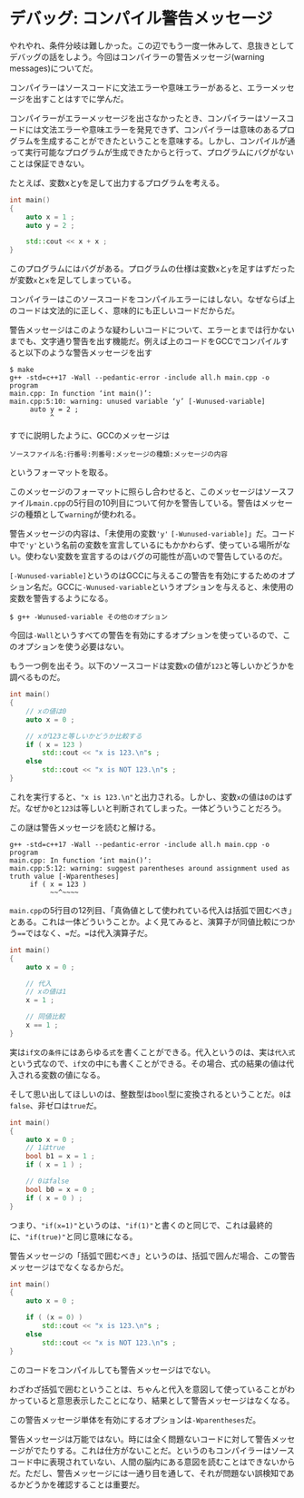 # デバッグ: コンパイル警告メッセージ

やれやれ、条件分岐は難しかった。この辺でもう一度一休みして、息抜きとしてデバッグの話をしよう。今回はコンパイラーの警告メッセージ(warning messages)についてだ。

コンパイラーはソースコードに文法エラーや意味エラーがあると、エラーメッセージを出すことはすでに学んだ。

コンパイラーがエラーメッセージを出さなかったとき、コンパイラーはソースコードには文法エラーや意味エラーを発見できず、コンパイラーは意味のあるプログラムを生成することができたということを意味する。しかし、コンパイルが通って実行可能なプログラムが生成できたからと行って、プログラムにバグがないことは保証できない。

たとえば、変数xとyを足して出力するプログラムを考える。

~~~cpp
int main()
{
    auto x = 1 ;
    auto y = 2 ;

    std::cout << x + x ;
}
~~~

このプログラムにはバグがある。プログラムの仕様は変数`x`と`y`を足すはずだったが変数`x`と`x`を足してしまっている。

コンパイラーはこのソースコードをコンパイルエラーにはしない。なぜならば上のコードは文法的に正しく、意味的にも正しいコードだからだ。

警告メッセージはこのような疑わしいコードについて、エラーとまでは行かないまでも、文字通り警告を出す機能だ。例えば上のコードをGCCでコンパイルすると以下のような警告メッセージを出す

~~~
$ make
g++ -std=c++17 -Wall --pedantic-error -include all.h main.cpp -o program
main.cpp: In function ‘int main()’:
main.cpp:5:10: warning: unused variable ‘y’ [-Wunused-variable]
     auto y = 2 ;
          ^
~~~

すでに説明したように、GCCのメッセージは

~~~
ソースファイル名:行番号:列番号:メッセージの種類:メッセージの内容
~~~

というフォーマットを取る。

このメッセージのフォーマットに照らし合わせると、このメッセージはソースファイル`main.cpp`の5行目の10列目について何かを警告している。警告はメッセージの種類として`warning`が使われる。

警告メッセージの内容は、「未使用の変数`'y'` `[-Wunused-variable]`」だ。コード中で`'y'`という名前の変数を宣言しているにもかかわらず、使っている場所がない。使わない変数を宣言するのはバグの可能性が高いので警告しているのだ。

`[-Wunused-variable]`というのはGCCに与えるこの警告を有効にするためのオプション名だ。GCCに`-Wunused-variable`というオプションを与えると、未使用の変数を警告するようになる。

~~~
$ g++ -Wunused-variable その他のオプション
~~~

今回は`-Wall`というすべての警告を有効にするオプションを使っているので、このオプションを使う必要はない。


もう一つ例を出そう。以下のソースコードは変数`x`の値が`123`と等しいかどうかを調べるものだ。

~~~cpp
int main()
{
    // xの値は0
    auto x = 0 ;

    // xが123と等しいかどうか比較する
    if ( x = 123 )
        std::cout << "x is 123.\n"s ;
    else
        std::cout << "x is NOT 123.\n"s ;
}
~~~

これを実行すると、`"x is 123.\n"`と出力される。しかし、変数`x`の値は`0`のはずだ。なぜか`0`と`123`は等しいと判断されてしまった。一体どういうことだろう。

この謎は警告メッセージを読むと解ける。

~~~
g++ -std=c++17 -Wall --pedantic-error -include all.h main.cpp -o program
main.cpp: In function ‘int main()’:
main.cpp:5:12: warning: suggest parentheses around assignment used as truth value [-Wparentheses]
     if ( x = 123 )
          ~~^~~~~
~~~

`main.cpp`の5行目の12列目、「真偽値として使われている代入は括弧で囲むべき」とある。これは一体どういうことか。よく見てみると、演算子が同値比較につかう`==`ではなく、`=`だ。`=`は代入演算子だ。

~~~cpp
int main()
{
    auto x = 0 ;

    // 代入
    // xの値は1
    x = 1 ;

    // 同値比較
    x == 1 ;
}
~~~

実は`if文`の`条件`にはあらゆる`式`を書くことができる。代入というのは、実は`代入式`という式なので、`if文`の中にも書くことができる。その場合、式の結果の値は代入される変数の値になる。

そして思い出してほしいのは、整数型は`bool`型に変換されるということだ。`0`は`false`、非ゼロは`true`だ。

~~~cpp
int main()
{
    auto x = 0 ;
    // 1はtrue
    bool b1 = x = 1 ;
    if ( x = 1 ) ;

    // 0はfalse
    bool b0 = x = 0 ;
    if ( x = 0 ) ;
}
~~~

つまり、`"if(x=1)"`というのは、`"if(1)"`と書くのと同じで、これは最終的に、`"if(true)"`と同じ意味になる。

警告メッセージの「括弧で囲むべき」というのは、括弧で囲んだ場合、この警告メッセージはでなくなるからだ。

~~~cpp
int main()
{
    auto x = 0 ;

    if ( (x = 0) )
        std::cout << "x is 123.\n"s ;
    else
        std::cout << "x is NOT 123.\n"s ;
}
~~~

このコードをコンパイルしても警告メッセージはでない。

わざわざ括弧で囲むということは、ちゃんと代入を意図して使っていることがわかっていると意思表示したことになり、結果として警告メッセージはなくなる。

この警告メッセージ単体を有効にするオプションは`-Wparentheses`だ。

警告メッセージは万能ではない。時には全く問題ないコードに対して警告メッセージがでたりする。これは仕方がないことだ。というのもコンパイラーはソースコード中に表現されていない、人間の脳内にある意図を読むことはできないからだ。ただし、警告メッセージには一通り目を通して、それが問題ない誤検知であるかどうかを確認することは重要だ。


